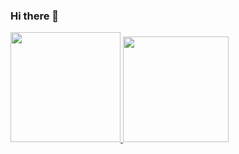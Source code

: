 ### Hi there 👋
<div>
  <a href="https://github.com/leoniCS99">
  <img height="176em" src="https://github-readme-stats.vercel.app/api?username=leoniCS99&show_icons=true&theme=black&include_all_commits=true&count_private=true"/>
  <img height="169em" src="https://github-readme-stats.vercel.app/api/top-langs/?username=leoniCS99&layout=compact&langs_count=7&theme=black"/>
</div>
